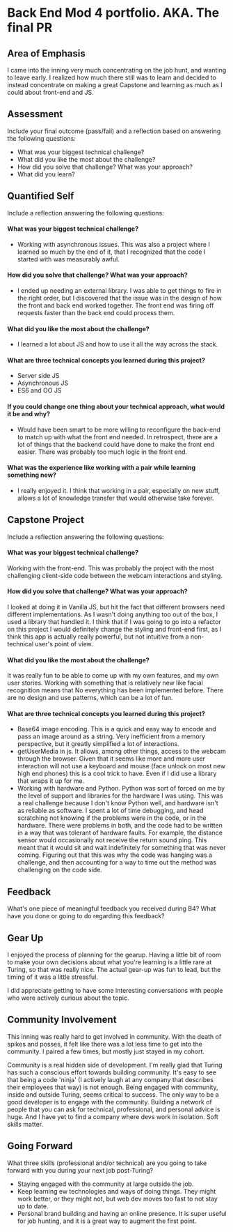 # Back End Mod 4 portfolio. AKA. The final PR

## Area of Emphasis

I came into the inning very much concentrating on the job hunt, and wanting to leave early. I realized how much there still was to learn and decided to instead concentrate on making a great Capstone and learning as much as I could about front-end and JS.

## Assessment

Include your final outcome (pass/fail) and a reflection based on answering the following questions:

* What was your biggest technical challenge?
* What did you like the most about the challenge?
* How did you solve that challenge? What was your approach?
* What did you learn?

## Quantified Self

Include a reflection answering the following questions:

#### What was your biggest technical challenge?
+ Working with asynchronous issues. This was also a project where I learned so much by the end of it, that I recognized that the code I started with was measurably awful.
#### How did you solve that challenge? What was your approach?
+ I ended up needing an external library. I was able to get things to fire in the right order, but I discovered that the issue was in the design of how the front and back end worked together. The front end was firing off requests faster than the back end could process them.
#### What did you like the most about the challenge?
+ I learned a lot about JS and how to use it all the way across the stack.
#### What are three technical concepts you learned during this project?
+ Server side JS
+ Asynchronous JS
+ ES6 and OO JS
#### If you could change one thing about your technical approach, what would it be and why?
+ Would have been smart to be more willing to reconfigure the back-end to match up with what the front end needed. In retrospect, there are a lot of things that the backend could have done to make the front end easier. There was probably too much logic in the front end.
#### What was the experience like working with a pair while learning something new?
+ I really enjoyed it. I think that working in a pair, especially on new stuff, allows a lot of knowledge transfer that would otherwise take forever.

## Capstone Project

Include a reflection answering the following questions:

#### What was your biggest technical challenge?
Working with the front-end. This was probably the project with the most challenging client-side code between the webcam interactions and styling.
#### How did you solve that challenge? What was your approach?
I looked at doing it in Vanilla JS, but hit the fact that different browsers need different implementations. As I wasn't doing anything too out of the box, I used a library that handled it. I think that if I was going to go into a refactor on this project I would definitely change the styling and front-end first, as I think this app is actually really powerful, but not intuitive from a non-technical user's point of view.
#### What did you like the most about the challenge?
It was really fun to be able to come up with my own features, and my own user stories. Working with something that is relatively new like facial recognition means that No everything has been implemented before. There are no design and use patterns, which can be a lot of fun.
#### What are three technical concepts you learned during this project?
+ Base64 image encoding. This is a quick and easy way to encode and pass an image around as a string. Very inefficient from a memory perspective, but it greatly simplified a lot of interactions.
+ getUserMedia in js. It allows, among other things, access to the webcam through the browser. Given that it seems like more and more user interaction will not use a keyboard and mouse (face unlock on most new high end phones) this is a cool trick to have. Even if I did use a library that wraps it up for me.
+ Working with hardware and Python. Python was sort of forced on me by the level of support and libraries for the hardware I was using. This was a real challenge because I don't know Python well, and hardware isn't as reliable as software. I spent a lot of time debugging, and head scratching not knowing if the problems were in the code, or in the hardware. There were problems in both, and the code had to be written in a way that was tolerant of hardware faults. For example, the distance sensor would occasionally not receive the return sound ping. This meant that it would sit and wait indefinitely for something that was never coming. Figuring out that this was why the code was hanging was a challenge, and then accounting for a way to time out the method was challenging on the code side.

## Feedback

What's one piece of meaningful feedback you received during B4? What have you done or going to do regarding this feedback?

## Gear Up

I enjoyed the process of planning for the gearup. Having a little bit of room to make your own decisions about what you're learning is a little rare at Turing, so that was really nice. The actual gear-up was fun to lead, but the timing of it was a little stressful.

I did appreciate getting to have some interesting conversations with people who were actively curious about the topic.

## Community Involvement

This inning was really hard to get involved in community. With the death of spikes and posses, it felt like there was a lot less time to get into the community. I paired a few times, but mostly just stayed in my cohort.

Community is a real hidden side of development. I'm really glad that Turing has such a conscious effort towards building community. It's easy to see that being a code 'ninja' (I actively laugh at any company that describes their employees that way) is not enough. Being engaged with community, inside and outside Turing, seems critical to success. The only way to be a good developer is to engage with the community. Building a network of people that you can ask for technical, professional, and personal advice is huge. And I have yet to find a company where devs work in isolation. Soft skills matter.

## Going Forward

What three skills (professional and/or technical) are you going to take forward with you during your next job post-Turing?
+ Staying engaged with the community at large outside the job.
+ Keep learning ew technologies and ways of doing things. They might work better, or they might not, but web dev moves too fast to not stay up to date.
+ Personal brand building and having an online presence. It is super useful for job hunting, and it is a great way to augment the first point.
